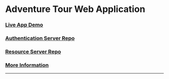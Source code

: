 # Adventure Tour Web Application

### [Live App Demo](https://adventure.up.railway.app/)

### [Authentication Server Repo](https://github.com/yashgupta1299/Central-Authentication.git)

### [Resource Server Repo](https://github.com/yashgupta1299/Adventure-Resources.git)

### [More Information](https://github.com/yashgupta1299/Central-Authentication#readme)

<hr />

